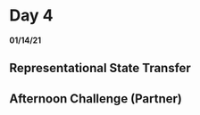 # Day 4
__01/14/21__

## Representational State Transfer



## 



## 



## Afternoon Challenge (Partner)